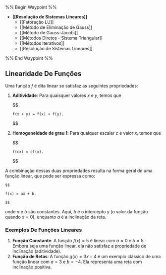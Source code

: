 %% Begin Waypoint %%
- **[[Resolução de Sistemas Lineares]]**
	- [[Fatoração LU]]
	- [[Método de Eliminação de Gauss]]
	- [[Método de Gauss-Jacobi]]
	- [[Métodos Diretos - Sistema Triangular]]
	- [[Métodos Iterativos]]
	- [[Resolução de Sistemas Lineares]]

%% End Waypoint %%

## Linearidade De Funções

Uma função $f$ é dita linear se satisfaz as seguintes propriedades:

1. **Aditividade**: Para quaisquer valores $x$ e $y$, temos que

	$$
	
	   f(x + y) = f(x) + f(y).
	
	$$

2. **Homogeneidade de grau 1**: Para qualquer escalar $c$ e valor $x$, temos que

   $$
	
	   f(cx) = cf(x).
	
	$$

A combinação dessas duas propriedades resulta na forma geral de uma função linear, que pode ser expressa como:

	$$
	
	f(x) = ax + b,
	
	$$

onde $a$ e $b$ são constantes. Aqui, $b$ é o intercepto y (o valor da função quando $x=0$), enquanto $a$ é a inclinação da reta.

### Exemplos De Funções Lineares

1. **Função Constante**: A função $f(x) = 5$ é linear com $a = 0$ e $b = 5$. Embora seja uma função linear, ela não satisfaz a propriedade de inclinação (aditividade).
2. **Função de Retas**: A função $g(x) = 3x - 4$ é um exemplo clássico de uma função linear com $a = 3$ e $b = -4$. Ela representa uma reta com inclinação positiva.
